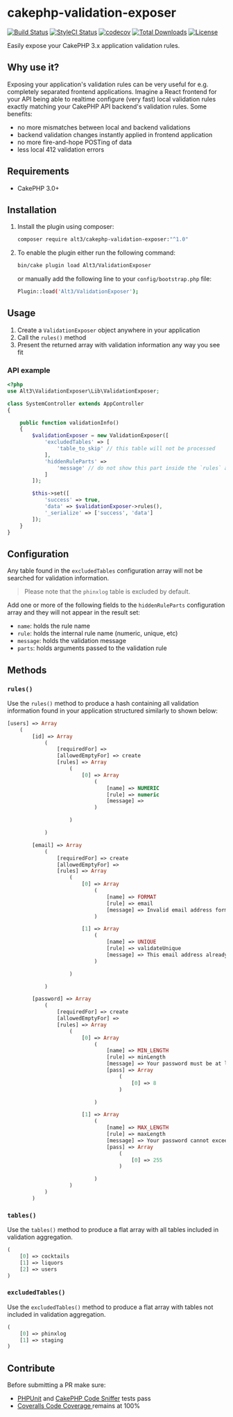 # cakephp-validation-exposer

[![Build Status](https://img.shields.io/travis/alt3/cakephp-validation-exposer/master.svg?style=flat-square)](https://travis-ci.org/alt3/cakephp-validation-exposer)
[![StyleCI Status](https://styleci.io/repos/59366680/shield)](https://styleci.io/repos/59366680)
[![codecov](https://codecov.io/gh/alt3/cakephp-validation-exposer/branch/master/graph/badge.svg)](https://codecov.io/gh/alt3/cakephp-validation-exposer)
[![Total Downloads](https://img.shields.io/packagist/dt/alt3/cakephp-validation-exposer.svg?style=flat-square)](https://packagist.org/packages/alt3/cakephp-validation-exposer)
[![License](https://img.shields.io/badge/license-MIT-blue.svg?style=flat-square)](LICENSE.txt)

Easily expose your CakePHP 3.x application validation rules.

## Why use it?

Exposing your application's validation rules can be very useful for e.g.
completely separated frontend applications. Imagine a React frontend for your
API being able to realtime configure (very fast) local validation rules exactly
matching your CakePHP API backend's validation rules. Some benefits:

- no more mismatches between local and backend validations
- backend validation changes instantly applied in frontend application
- no more fire-and-hope POSTing of data
- less local 412 validation errors

## Requirements

* CakePHP 3.0+

## Installation

1. Install the plugin using composer:

    ```bash
    composer require alt3/cakephp-validation-exposer:"^1.0"
    ```

2. To enable the plugin either run the following command:

    ```bash
    bin/cake plugin load Alt3/ValidationExposer
    ```

    or manually add the following line to your `config/bootstrap.php` file:

    ```bash
    Plugin::load('Alt3/ValidationExposer');
    ```

## Usage

1. Create a `ValidationExposer` object anywhere in your application
2. Call the `rules()` method
3. Present the returned array with validation information any way you see fit

### API example


```php
<?php
use Alt3\ValidationExposer\Lib\ValidationExposer;

class SystemController extends AppController
{

    public function validationInfo()
    {
        $validationExposer = new ValidationExposer([
            'excludedTables' => [
                'table_to_skip' // this table will not be processed
            ],
            'hiddenRuleParts' =>
                'message' // do not show this part inside the `rules` array
            ]
        ]);

        $this->set([
            'success' => true,
            'data' => $validationExposer->rules(),
            '_serialize' => ['success', 'data']
        ]);
    }
}
```

## Configuration

Any table found in the `excludedTables` configuration array will not be
searched for validation information.

> Please note that the `phinxlog` table is excluded by default.

Add one or more of the following fields to the `hiddenRuleParts` configuration
array and they will not appear in the result set:

- `name`: holds the rule name
- `rule`: holds the internal rule name (numeric, unique, etc)
- `message`: holds the validation message
- `parts`: holds arguments passed to the validation rule

## Methods

### `rules()`

Use the `rules()` method to produce a hash containing all validation
information found in your application structured similarly to shown below:

```php
[users] => Array
    (
        [id] => Array
            (
                [requiredFor] =>
                [allowedEmptyFor] => create
                [rules] => Array
                    (
                        [0] => Array
                            (
                                [name] => NUMERIC
                                [rule] => numeric
                                [message] =>
                            )

                    )

            )

        [email] => Array
            (
                [requiredFor] => create
                [allowedEmptyFor] =>
                [rules] => Array
                    (
                        [0] => Array
                            (
                                [name] => FORMAT
                                [rule] => email
                                [message] => Invalid email address format.
                            )

                        [1] => Array
                            (
                                [name] => UNIQUE
                                [rule] => validateUnique
                                [message] => This email address already exists
                            )

                    )

            )

        [password] => Array
            (
                [requiredFor] => create
                [allowedEmptyFor] =>
                [rules] => Array
                    (
                        [0] => Array
                            (
                                [name] => MIN_LENGTH
                                [rule] => minLength
                                [message] => Your password must be at least {minLength} characters.
                                [pass] => Array
                                    (
                                        [0] => 8
                                    )

                            )

                        [1] => Array
                            (
                                [name] => MAX_LENGTH
                                [rule] => maxLength
                                [message] => Your password cannot exceed {maxLength} characters
                                [pass] => Array
                                    (
                                        [0] => 255
                                    )

                            )
                    )
            )
        )
````

### `tables()`

Use the `tables()` method to produce a flat array with all tables included
in validation aggregation.

```php
(
    [0] => cocktails
    [1] => liquors
    [2] => users
)
````

### `excludedTables()`

Use the `excludedTables()` method to produce a flat array with tables not
included in validation aggregation.

```php
(
    [0] => phinxlog
    [1] => staging
)
````

## Contribute

Before submitting a PR make sure:

- [PHPUnit](http://book.cakephp.org/3.0/en/development/testing.html#running-tests)
and [CakePHP Code Sniffer](https://github.com/cakephp/cakephp-codesniffer) tests pass
- [Coveralls Code Coverage ](https://coveralls.io/github/alt3/cakephp-validation-exposer) remains at 100%

